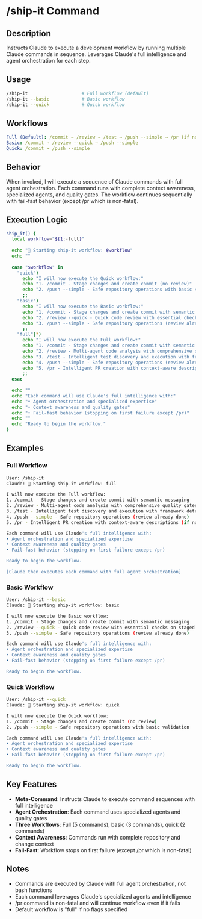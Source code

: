 # /ship-it Command

## Description

Instructs Claude to execute a development workflow by running multiple Claude commands in sequence.
Leverages Claude's full intelligence and agent orchestration for each step.

## Usage

```bash
/ship-it                    # Full workflow (default)
/ship-it --basic            # Basic workflow  
/ship-it --quick            # Quick workflow
```

## Workflows

```yaml
Full (Default): /commit → /review → /test → /push --simple → /pr (if no PR exists)
Basic: /commit → /review --quick → /push --simple
Quick: /commit → /push --simple
```

## Behavior

When invoked, I will execute a sequence of Claude commands with full agent orchestration.
Each command runs with complete context awareness, specialized agents, and quality gates.
The workflow continues sequentially with fail-fast behavior (except /pr which is non-fatal).

## Execution Logic

```bash
ship_it() {
  local workflow="${1:-full}"
  
  echo "🚀 Starting ship-it workflow: $workflow"
  echo ""
  
  case "$workflow" in
    "quick")
      echo "I will now execute the Quick workflow:"
      echo "1. /commit - Stage changes and create commit (no review)"
      echo "2. /push --simple - Safe repository operations with basic validation"
      ;;
    "basic") 
      echo "I will now execute the Basic workflow:"
      echo "1. /commit - Stage changes and create commit with semantic messaging"
      echo "2. /review --quick - Quick code review with essential checks on staged commit"
      echo "3. /push --simple - Safe repository operations (review already done)"
      ;;
    "full"|*)
      echo "I will now execute the Full workflow:"
      echo "1. /commit - Stage changes and create commit with semantic messaging"
      echo "2. /review - Multi-agent code analysis with comprehensive quality gates on staged commit"
      echo "3. /test - Intelligent test discovery and execution with framework detection"
      echo "4. /push --simple - Safe repository operations (review already done)"
      echo "5. /pr - Intelligent PR creation with context-aware descriptions (if no PR exists)"
      ;;
  esac
  
  echo ""
  echo "Each command will use Claude's full intelligence with:"
  echo "• Agent orchestration and specialized expertise"
  echo "• Context awareness and quality gates"  
  echo "• Fail-fast behavior (stopping on first failure except /pr)"
  echo ""
  echo "Ready to begin the workflow."
}
```

## Examples

### Full Workflow

```bash
User: /ship-it
Claude: 🚀 Starting ship-it workflow: full

I will now execute the Full workflow:
1. /commit - Stage changes and create commit with semantic messaging
2. /review - Multi-agent code analysis with comprehensive quality gates on staged commit
3. /test - Intelligent test discovery and execution with framework detection
4. /push --simple - Safe repository operations (review already done)
5. /pr - Intelligent PR creation with context-aware descriptions (if no PR exists)

Each command will use Claude's full intelligence with:
• Agent orchestration and specialized expertise
• Context awareness and quality gates
• Fail-fast behavior (stopping on first failure except /pr)

Ready to begin the workflow.

[Claude then executes each command with full agent orchestration]
```

### Basic Workflow

```bash
User: /ship-it --basic
Claude: 🚀 Starting ship-it workflow: basic

I will now execute the Basic workflow:
1. /commit - Stage changes and create commit with semantic messaging
2. /review --quick - Quick code review with essential checks on staged commit
3. /push --simple - Safe repository operations (review already done)

Each command will use Claude's full intelligence with:
• Agent orchestration and specialized expertise
• Context awareness and quality gates
• Fail-fast behavior (stopping on first failure except /pr)

Ready to begin the workflow.
```

### Quick Workflow

```bash
User: /ship-it --quick
Claude: 🚀 Starting ship-it workflow: quick

I will now execute the Quick workflow:
1. /commit - Stage changes and create commit (no review)
2. /push --simple - Safe repository operations with basic validation

Each command will use Claude's full intelligence with:
• Agent orchestration and specialized expertise
• Context awareness and quality gates
• Fail-fast behavior (stopping on first failure except /pr)

Ready to begin the workflow.
```

## Key Features

- **Meta-Command**: Instructs Claude to execute command sequences with full intelligence
- **Agent Orchestration**: Each command uses specialized agents and quality gates  
- **Three Workflows**: Full (5 commands), basic (3 commands), quick (2 commands)
- **Context Awareness**: Commands run with complete repository and change context
- **Fail-Fast**: Workflow stops on first failure (except /pr which is non-fatal)

## Notes

- Commands are executed by Claude with full agent orchestration, not bash functions
- Each command leverages Claude's specialized agents and intelligence
- /pr command is non-fatal and will continue workflow even if it fails
- Default workflow is "full" if no flags specified
